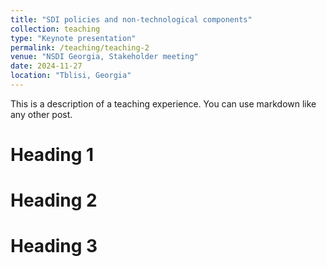 ```yaml
---
title: "SDI policies and non-technological components"
collection: teaching
type: "Keynote presentation"
permalink: /teaching/teaching-2
venue: "NSDI Georgia, Stakeholder meeting"
date: 2024-11-27
location: "Tblisi, Georgia"
---
```



This is a description of a teaching experience. You can use markdown like any other post.

Heading 1
======

Heading 2
======

Heading 3
======
